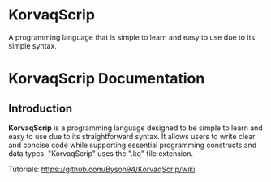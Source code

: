 # KorvaqScrip
A programming language that is simple to learn and easy to use due to its simple syntax.

# KorvaqScrip Documentation

## Introduction
**KorvaqScrip** is a programming language designed to be simple to learn and easy to use due to its straightforward syntax. It allows users to write clear and concise code while supporting essential programming constructs and data types. "KorvaqScrip" uses the ".kq" file extension.

Tutorials: https://github.com/Byson94/KorvaqScrip/wiki